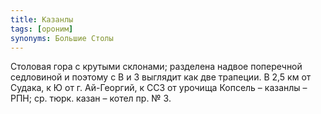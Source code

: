 ```yaml
---
title: Казанлы
tags: [ороним]
synonyms: Большие Столы
---
```


Столовая гора с крутыми склонами; разделена надвое поперечной седловиной и
поэтому с В и З выглядит как две трапеции. В 2,5 км от Судака, к Ю от г.
Ай-Георгий, к ССЗ от урочища Копсель – казанлы – РПН; ср. тюрк. казан – котел
пр. № 3.
